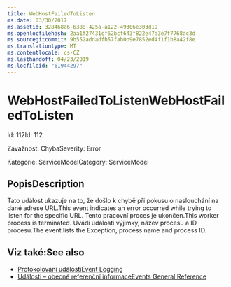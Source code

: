 ```yaml
---
title: WebHostFailedToListen
ms.date: 03/30/2017
ms.assetid: 328468a6-6388-425a-a122-49306e303d19
ms.openlocfilehash: 2aa1f27431cf62bcf643f822e47a3e7f7768ac3d
ms.sourcegitcommit: 9b552addadfb57fab0b9e7852ed4f1f1b8a42f8e
ms.translationtype: MT
ms.contentlocale: cs-CZ
ms.lasthandoff: 04/23/2019
ms.locfileid: "61944297"
---
```

# <a name="webhostfailedtolisten"></a><span data-ttu-id="ffc60-102">WebHostFailedToListen</span><span class="sxs-lookup"><span data-stu-id="ffc60-102">WebHostFailedToListen</span></span>
<span data-ttu-id="ffc60-103">Id: 112</span><span class="sxs-lookup"><span data-stu-id="ffc60-103">Id: 112</span></span>  
  
 <span data-ttu-id="ffc60-104">Závažnost: Chyba</span><span class="sxs-lookup"><span data-stu-id="ffc60-104">Severity: Error</span></span>  
  
 <span data-ttu-id="ffc60-105">Kategorie: ServiceModel</span><span class="sxs-lookup"><span data-stu-id="ffc60-105">Category: ServiceModel</span></span>  
  
## <a name="description"></a><span data-ttu-id="ffc60-106">Popis</span><span class="sxs-lookup"><span data-stu-id="ffc60-106">Description</span></span>  
 <span data-ttu-id="ffc60-107">Tato událost ukazuje na to, že došlo k chybě při pokusu o naslouchání na dané adrese URL.</span><span class="sxs-lookup"><span data-stu-id="ffc60-107">This event indicates an error occurred while trying to listen for the specific URL.</span></span> <span data-ttu-id="ffc60-108">Tento pracovní proces je ukončen.</span><span class="sxs-lookup"><span data-stu-id="ffc60-108">This worker process is terminated.</span></span> <span data-ttu-id="ffc60-109">Uvádí události výjimky, název procesu a ID procesu.</span><span class="sxs-lookup"><span data-stu-id="ffc60-109">The event lists the Exception, process name and process ID.</span></span>  
  
## <a name="see-also"></a><span data-ttu-id="ffc60-110">Viz také:</span><span class="sxs-lookup"><span data-stu-id="ffc60-110">See also</span></span>

- [<span data-ttu-id="ffc60-111">Protokolování událostí</span><span class="sxs-lookup"><span data-stu-id="ffc60-111">Event Logging</span></span>](../../../../../docs/framework/wcf/diagnostics/event-logging/index.md)
- [<span data-ttu-id="ffc60-112">Události – obecné referenční informace</span><span class="sxs-lookup"><span data-stu-id="ffc60-112">Events General Reference</span></span>](../../../../../docs/framework/wcf/diagnostics/event-logging/events-general-reference.md)
